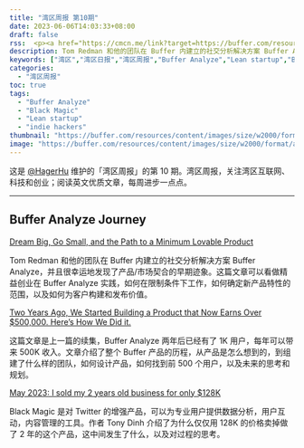 ```yaml
---
title: "湾区周报 第10期"
date: 2023-06-06T14:03:33+08:00
draft: false
rss:  <p><a href="https://cmcn.me/link?target=https://buffer.com/resources/product-scope/">[Dream Big, Go Small, and the Path to a Minimum Lovable Product]</a></br> Tom Redman 和他的团队在 Buffer 内建立的社交分析解决方案 Buffer Analyze，并且很幸运地发现了产品/市场契合的早期迹象。这篇文章可以看做精益创业在 Buffer Analyze 实践，如何在限制条件下工作，如何确定新产品特性的范围，以及如何为客户构建和发布价值。</p>
description: Tom Redman 和他的团队在 Buffer 内建立的社交分析解决方案 Buffer Analyze，并且很幸运地发现了产品/市场契合的早期迹象。这篇文章可以看做精益创业在 Buffer Analyze 实践，如何在限制条件下工作，如何确定新产品特性的范围，以及如何为客户构建和发布价值。
keywords: ["湾区","湾区日报","湾区周报","Buffer Analyze","Lean startup","Black Magic","Tony Dinh"]
categories:
  - "湾区周报"
toc: true
tags:
  - "Buffer Analyze"
  - "Black Magic"
  - "Lean startup"
  - "indie hackers"
thumbnail: "https://buffer.com/resources/content/images/size/w2000/format/avif/wp-content/uploads/2018/10/Buffer-product-process-product-scoping-and-user-stories.jpg"
image: "https://buffer.com/resources/content/images/size/w2000/format/avif/wp-content/uploads/2018/10/Buffer-product-process-product-scoping-and-user-stories.jpg"
---
```


这是 [@HagerHu](https://twitter.com/hagerhu) 维护的「湾区周报」的第 10 期。湾区周报，关注湾区互联网、科技和创业；阅读英文优质文章，每周进步一点点。

---

## Buffer Analyze Journey

[Dream Big, Go Small, and the Path to a Minimum Lovable Product](https://cmcn.me/link?target=https://buffer.com/resources/product-scope/)

Tom Redman 和他的团队在 Buffer 内建立的社交分析解决方案 Buffer Analyze，并且很幸运地发现了产品/市场契合的早期迹象。这篇文章可以看做精益创业在 Buffer Analyze 实践，如何在限制条件下工作，如何确定新产品特性的范围，以及如何为客户构建和发布价值。

[Two Years Ago, We Started Building a Product that Now Earns Over $500,000. Here’s How We Did it.](https://cmcn.me/link?target=https://buffer.com/resources/buffer-analyze-journey/)

这篇文章是上一篇的续集，Buffer Analyze 两年后已经有了 1K 用户，每年可以带来 500K 收入。文章介绍了整个 Buffer 产品的历程，从产品是怎么想到的，到组建了什么样的团队，如何设计产品，如何找到前 500 个用户，以及未来的思考和规划。

[May 2023: I sold my 2 years old business for only $128K](https://cmcn.me/link?target=https://news.tonydinh.com/p/may-2023-i-sold-my-2-years-old-business)

Black Magic 是对 Twitter 的增强产品，可以为专业用户提供数据分析，用户互动，内容管理的工具。作者 Tony Dinh 介绍了为什么仅仅用 128K 的价格卖掉做了 2 年的这个产品，这中间发生了什么，以及对过程的思考。